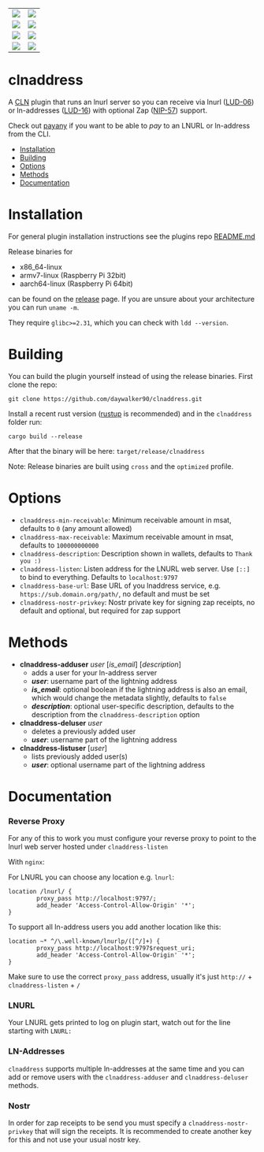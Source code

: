 <table border="0">
  <tr>
    <td>
      <a href="https://github.com/daywalker90/clnaddress/actions/workflows/latest_v24.08.yml">
        <img src="https://github.com/daywalker90/clnaddress/actions/workflows/latest_v24.08.yml/badge.svg?branch=main">
      </a>
    </td>
    <td>
      <a href="https://github.com/daywalker90/clnaddress/actions/workflows/main_v24.08.yml">
        <img src="https://github.com/daywalker90/clnaddress/actions/workflows/main_v24.08.yml/badge.svg?branch=main">
      </a>
    </td>
  </tr>
  <tr>
    <td>
      <a href="https://github.com/daywalker90/clnaddress/actions/workflows/latest_v24.11.yml">
        <img src="https://github.com/daywalker90/clnaddress/actions/workflows/latest_v24.11.yml/badge.svg?branch=main">
      </a>
    </td>
    <td>
      <a href="https://github.com/daywalker90/clnaddress/actions/workflows/main_v24.11.yml">
        <img src="https://github.com/daywalker90/clnaddress/actions/workflows/main_v24.11.yml/badge.svg?branch=main">
      </a>
    </td>
  </tr>
  <tr>
    <td>
      <a href="https://github.com/daywalker90/clnaddress/actions/workflows/latest_v25.02.yml">
        <img src="https://github.com/daywalker90/clnaddress/actions/workflows/latest_v25.02.yml/badge.svg?branch=main">
      </a>
    </td>
    <td>
      <a href="https://github.com/daywalker90/clnaddress/actions/workflows/main_v25.02.yml">
        <img src="https://github.com/daywalker90/clnaddress/actions/workflows/main_v25.02.yml/badge.svg?branch=main">
      </a>
    </td>
  </tr>
  <tr>
    <td>
      <a href="https://github.com/daywalker90/clnaddress/actions/workflows/latest_v25.05.yml">
        <img src="https://github.com/daywalker90/clnaddress/actions/workflows/latest_v25.05.yml/badge.svg?branch=main">
      </a>
    </td>
    <td>
      <a href="https://github.com/daywalker90/clnaddress/actions/workflows/main_v25.05.yml">
        <img src="https://github.com/daywalker90/clnaddress/actions/workflows/main_v25.05.yml/badge.svg?branch=main">
      </a>
    </td>
  </tr>
</table>

# clnaddress
A [CLN](https://github.com/ElementsProject/lightning) plugin that runs an lnurl server so you can receive via lnurl ([LUD-06](https://github.com/lnurl/luds/blob/luds/06.md)) or ln-addresses ([LUD-16](https://github.com/lnurl/luds/blob/luds/16.md)) with optional Zap ([NIP-57](https://github.com/nostr-protocol/nips/blob/master/57.md)) support.

Check out [payany](https://github.com/daywalker90/payany) if you want to be able to *pay* to an LNURL or ln-address from the CLI.


* [Installation](#installation)
* [Building](#building)
* [Options](#options)
* [Methods](#methods)
* [Documentation](#documentation)

# Installation
For general plugin installation instructions see the plugins repo [README.md](https://github.com/lightningd/plugins/blob/master/README.md#Installation)

Release binaries for
* x86_64-linux
* armv7-linux (Raspberry Pi 32bit)
* aarch64-linux (Raspberry Pi 64bit)

can be found on the [release](https://github.com/daywalker90/clnaddress/releases) page. If you are unsure about your architecture you can run ``uname -m``.

They require ``glibc>=2.31``, which you can check with ``ldd --version``.

# Building
You can build the plugin yourself instead of using the release binaries.
First clone the repo:

```
git clone https://github.com/daywalker90/clnaddress.git
```

Install a recent rust version ([rustup](https://rustup.rs/) is recommended) and in the ``clnaddress`` folder run:

```
cargo build --release
```

After that the binary will be here: ``target/release/clnaddress``

Note: Release binaries are built using ``cross`` and the ``optimized`` profile.


# Options
- ``clnaddress-min-receivable``: Minimum receivable amount in msat, defaults to ``0`` (any amount allowed)
- ``clnaddress-max-receivable``: Maximum receivable amount in msat, defaults to ``100000000000``
- ``clnaddress-description``: Description shown in wallets, defaults to ``Thank you :)``
- ``clnaddress-listen``: Listen address for the LNURL web server. Use ``[::]`` to bind to everything. Defaults to ``localhost:9797``
- ``clnaddress-base-url``: Base URL of you lnaddress service, e.g. ``https://sub.domain.org/path/``, no default and must be set
- ``clnaddress-nostr-privkey``: Nostr private key for signing zap receipts, no default and optional, but required for zap support

# Methods
* **clnaddress-adduser** *user* [*is_email*] [*description*]
     * adds a user for your ln-address server
     * ***user***: username part of the lightning address
     * ***is_email***: optional boolean if the lightning address is also an email, which would change the metadata slightly, defaults to ``false``
     * ***description***: optional user-specific description, defaults to the description from the ``clnaddress-description`` option
* **clnaddress-deluser** *user*
     * deletes a previously added user
     * ***user***: username part of the lightning address
* **clnaddress-listuser** [*user*]
     * lists previously added user(s)
     * ***user***: optional username part of the lightning address

# Documentation

### Reverse Proxy
For any of this to work you must configure your reverse proxy to point to the lnurl web server hosted under ``clnaddress-listen``

With ``nginx``:

For LNURL you can choose any location e.g. ``lnurl``:
```
location /lnurl/ {
        proxy_pass http://localhost:9797/;
        add_header 'Access-Control-Allow-Origin' '*';
}
```
To support all ln-address users you add another location like this:
```
location ~* ^/\.well-known/lnurlp/([^/]+) {
        proxy_pass http://localhost:9797$request_uri;
        add_header 'Access-Control-Allow-Origin' '*';
}
```
Make sure to use the correct ``proxy_pass`` address, usually it's just ``http://`` + ``clnaddress-listen`` + ``/``

### LNURL
Your LNURL gets printed to log on plugin start, watch out for the line starting with ``LNURL:``

### LN-Addresses
``clnaddress`` supports multiple ln-addresses at the same time and you can add or remove users with the ``clnaddress-adduser`` and ``clnaddress-deluser`` methods.

### Nostr
In order for zap receipts to be send you must specify a ``clnaddress-nostr-privkey`` that will sign the receipts. It is recommended to create another key for this and not use your usual nostr key.


